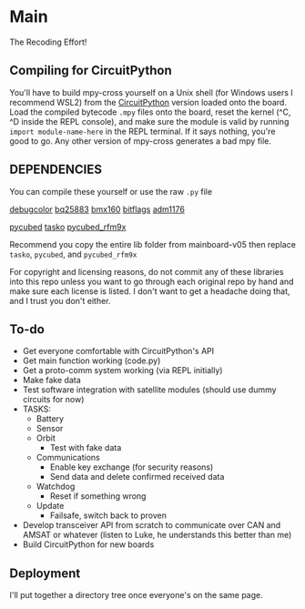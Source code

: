 # Main

The Recoding Effort!

## Compiling for CircuitPython
You'll have to build mpy-cross yourself on a Unix shell (for Windows users I recommend WSL2) from the [CircuitPython](https://github.com/adafruit/circuitpython/) version loaded onto the board. Load the compiled bytecode `.mpy` files onto the board, reset the kernel (^C, ^D inside the REPL console), and make sure the module is valid by running `import module-name-here` in the REPL terminal. If it says nothing, you're good to go.
Any other version of mpy-cross generates a bad mpy file.

## DEPENDENCIES
You can compile these yourself or use the raw `.py` file


[debugcolor](https://github.com/pycubed/software/blob/master/mainboard-v05/lib/debugcolor.py)
[bq25883](https://github.com/pycubed/software/blob/master/mainboard-v05/lib/bq25883.py)
[bmx160](https://github.com/pycubed/software/blob/master/mainboard-v05/lib/bmx160.py)
[bitflags](https://github.com/pycubed/software/blob/master/mainboard-v05/lib/bitflags.py)
[adm1176](https://github.com/pycubed/software/blob/master/mainboard-v05/lib/adm1176.py)

[pycubed](https://github.com/pycubed/library_pycubed.py)
[tasko](https://github.com/aramcon-badge/tasko)
[pycubed_rfm9x](https://github.com/pycubed/library_pycubed_rfm9x.py)

Recommend you copy the entire lib folder from mainboard-v05 then replace `tasko`, `pycubed`, and `pycubed_rfm9x`

For copyright and licensing reasons, do not commit any of these libraries into this repo unless you want to go through each original repo by hand and make sure each license is listed. I don't want to get a headache doing that, and I trust you don't either.

## To-do

- Get everyone comfortable with CircuitPython's API
- Get main function working (code.py)
- Get a proto-comm system working (via REPL initially)
- Make fake data
- Test software integration with satellite modules (should use dummy circuits for now)
- TASKS:
  - Battery
  - Sensor
  - Orbit
    - Test with fake data
  - Communications 
    - Enable key exchange (for security reasons)
    - Send data and delete confirmed received data 
  - Watchdog
    - Reset if something wrong
  - Update
    - Failsafe, switch back to proven
- Develop transceiver API from scratch to communicate over CAN and AMSAT or whatever (listen to Luke, he understands this better than me)
- Build CircuitPython for new boards

## Deployment
I'll put together a directory tree once everyone's on the same page.
